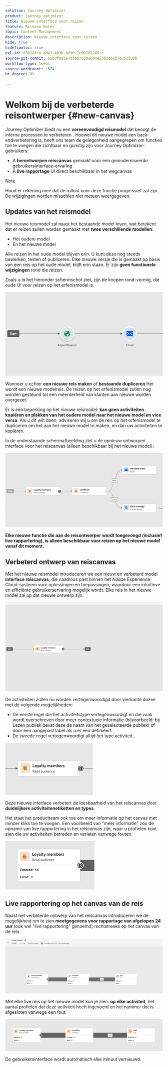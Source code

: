 ```yaml
---
solution: Journey Optimizer
product: journey optimizer
title: Nieuwe interface voor reizen
feature: Release Notes
topic: Content Management
description: Nieuwe interface voor reizen
hide: true
hidefromtoc: true
exl-id: 03828fca-dde7-4b3b-b890-2c007d1245cc
source-git-commit: 65b0f091e7dda876d0ab04e53b2cb1b7e753d39b
workflow-type: tm+mt
source-wordcount: '574'
ht-degree: 0%

---
```


# Welkom bij de verbeterde reisontwerper {#new-canvas}

Journey Optimizer biedt nu een **vereenvoudigd reismodel** dat beoogt de interne processen te verbeteren . Hoewel dit nieuwe model een back-endverbetering is, heeft ons team de gelegenheid aangegrepen om functies toe te voegen die zichtbaar en gunstig zijn voor Journey Optimizer-gebruikers:

* A **herontworpen reiscanvas** gemaakt voor een gemoderniseerde gebruikersinterface-ervaring
* A **live rapportage** UI direct beschikbaar in het wegcanvas

>[!NOTE]
>
>Houd er rekening mee dat de rollout voor deze functie progressief zal zijn. De wijzigingen worden misschien niet meteen weergegeven.

## Updates van het reismodel

Het nieuwe reismodel zal naast het bestaande model leven, wat betekent dat er reizen zullen worden gemaakt met **twee verschillende modellen**:

* Het oudere model
* En het nieuwe model

Alle reizen in het oude model blijven erin. U kunt deze nog steeds bewerken, testen of publiceren. Elke nieuwe versie die is gemaakt op basis van een reis op het oude model, blijft erin staan. Er zijn **geen functionele wijzigingen** rond die reizen.

Zoals u in het hieronder schermschot ziet, zijn de knopen rond-vormig, die oude UI voor reizen op het erfenismodel is.

![](assets/new-canvas.png)

Wanneer u echter **een nieuwe reis maken** of **bestaande dupliceren** Het wordt een nieuwe modelreis. De reizen op het erfenismodel zullen nog worden gesteund tot een meerderheid van klanten aan nieuwe worden overgezet.

Er is één beperking op het nieuwe reismodel: **kan geen activiteiten kopiëren en plakken van het oudere model naar het nieuwe model en vice versa**. Als u dit wilt doen, adviseren wij u om de reis op het erfenismodel te dupliceren om het aan het nieuwe model te maken, en dan uw activiteiten te kopiëren.

In de onderstaande schermafbeelding ziet u de opnieuw ontworpen interface voor het reiscanvas (alleen beschikbaar bij het nieuwe model):

![](assets/new-canvas2.png)

**Elke nieuwe functie die aan de reisontwerper wordt toegevoegd (inclusief live rapportering), is alleen beschikbaar voor reizen op het nieuwe model vanaf dit moment.**

## Verbeterd ontwerp van reiscanvas

Met het nieuwe reismodel introduceren we een nieuw en verbeterd model **interface reiscanvas**, die naadloos past binnen het Adobe Experience Cloud-systeem voor oplossingen en toepassingen, waardoor een intuïtieve en efficiënte gebruikerservaring mogelijk wordt. Elke reis in het nieuwe model zal op dat nieuwe ontwerp zijn.

![](assets/new-canvas3.gif)

De activiteiten zullen nu worden vertegenwoordigd door vierkante dozen met de volgende mogelijkheden:

* De eerste regel die het activiteitstype vertegenwoordigt en die vaak wordt overschreven door meer contextuele informatie (bijvoorbeeld: bij Lezen publiek bevat deze de naam van het geselecteerde publiek) of door een aangepast label als u er een definieert.
* De tweede regel vertegenwoordigt altijd het type activiteit.

![](assets/new-canvas4.png)

Deze nieuwe interface verbetert de leesbaarheid van het reiscanvas door **duidelijkere activiteitenetiketten en types**.

Het staat het productteam ook toe om meer informatie op het canvas met minder kliks toe te voegen. Een voorbeeld van &quot;meer informatie&quot; zou de opname van live rapportering in het reiscanvas zijn, waar u profielen kunt zien die uw activiteiten betreden en verlaten vanwege fouten.

![](assets/new-canvas5.png)


## Live rapportering op het canvas van de reis

Naast het verbeterde ontwerp van het reiscanvas introduceren we de mogelijkheid om te zien **meetgegevens voor rapportage van afgelopen 24 uur** (ook wel &quot;live rapportering&quot; genoemd) rechtstreeks op het canvas van de reis.

![](assets/new-canvas6bis.png)

Met elke live reis op het nieuwe model kun je zien: **op elke activiteit**, het aantal profielen dat deze activiteit heeft ingevoerd en het nummer dat is afgesloten vanwege een fout:

![](assets/new-canvas8.png)

<!--`
With every live journey on the new model, you will be able to see two types of "last 24 hours" reporting information:

* On a **new insert**, you will see:
    * The number of profiles that have been exported for audience-triggered journeys. You will see the number of profiles available in the last export job alongside the time when that export has been made.
    * The number of profiles who exited the journey
    * The percentage of errors
    ![](assets/new-canvas7.png)
* **On each activity**, you will see the number of profiles who entered that activity and the number who exited because of an error:
    ![](assets/new-canvas8.png)
-->

De gebruikersinterface wordt automatisch elke minuut vernieuwd.

<!--
Please note that you may see differences between the number of exported profiles and the number of profiles flowing through the journey. The exported profiles count only provides information about the last export job being made while the number of profiles entering an activity only contains profiles who did it in the last 24 hours. This can especially be visible on recurring daily journeys as there could be a data overlap between two days.
-->
